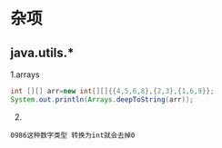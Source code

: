 # 杂项

## java.utils.*

1.arrays

```java
int [][] arr=new int[][]{{4,5,6,8},{2,3},{1,6,9}};
System.out.println(Arrays.deepToString(arr));
```

2.

```
0986这种数字类型 转换为int就会去掉0
```

